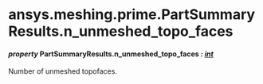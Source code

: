 # ansys.meshing.prime.PartSummaryResults.n_unmeshed_topo_faces



#### *property* PartSummaryResults.n_unmeshed_topo_faces *: [int](https://docs.python.org/3.11/library/functions.html#int)*

Number of unmeshed topofaces.

<!-- !! processed by numpydoc !! -->
